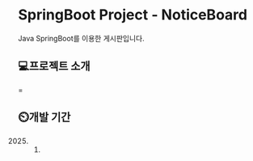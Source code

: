 # SpringBoot Project - NoticeBoard
Java SpringBoot를 이용한 게시판입니다.

## 💻프로젝트 소개
=

## ⏲️개발 기간
2025. 01.
